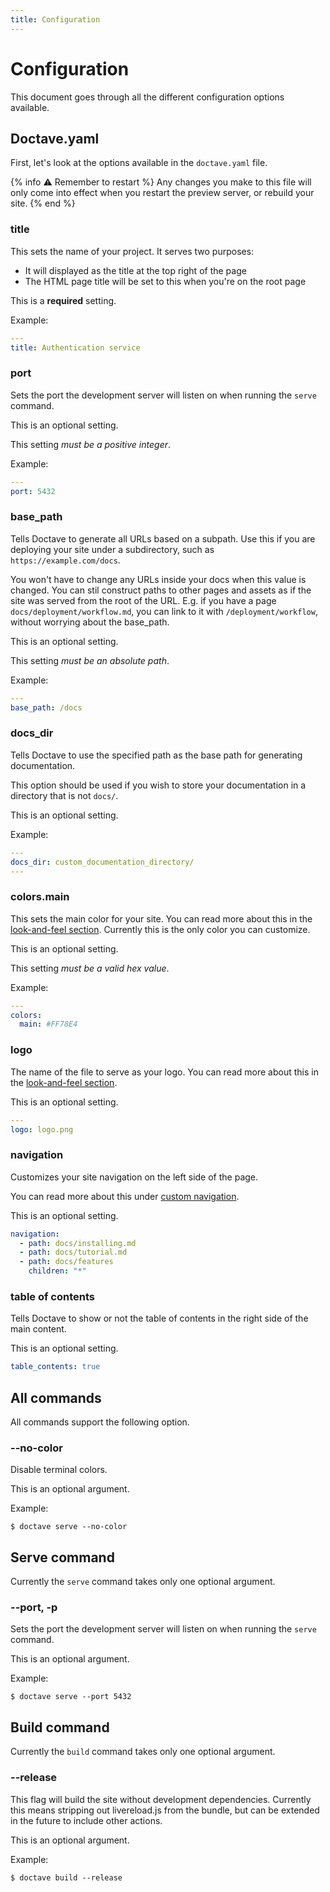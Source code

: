 ```yaml
---
title: Configuration
---
```


Configuration
=============

This document goes through all the different configuration options available.

## Doctave.yaml

First, let's look at the options available in the `doctave.yaml` file.

{% info :warning: Remember to restart %}
Any changes you make to this file will only come into effect when you restart the preview
server, or rebuild your site.
{% end %}

### title

This sets the name of your project. It serves two purposes:

* It will displayed as the title at the top right of the page
* The HTML page title will be set to this when you're on the root page

This is a **required** setting.

Example:

```yaml
---
title: Authentication service

```

### port

Sets the port the development server will listen on when running the `serve` command.

This is an optional setting.

This setting _must be a positive integer_.

Example:
```yaml
---
port: 5432
```

### base_path

Tells Doctave to generate all URLs based on a subpath. Use this if you are deploying your site under
a subdirectory, such as `https://example.com/docs`.

You won't have to change any URLs inside your docs when this value is changed. You can stil
construct paths to other pages and assets as if the site was served from the root of the URL. E.g.
if you have a page `docs/deployment/workflow.md`, you can link to it with `/deployment/workflow`,
without worrying about the base_path.

This is an optional setting.

This setting _must be an absolute path_.

Example:
```yaml
---
base_path: /docs
```

### docs_dir

Tells Doctave to use the specified path as the base path for generating documentation.

This option should be used if you wish to store your documentation in a directory that is not `docs/`.

This is an optional setting.

Example:
```yaml
---
docs_dir: custom_documentation_directory/
---
```

### colors.main

This sets the main color for your site. You can read more about this in the
[look-and-feel section](/features/look-and-feel). Currently this is the only color you can customize.

This is an optional setting.

This setting _must be a valid hex value_.

Example:

```yaml
---
colors:
  main: #FF78E4

```

### logo

The name of the file to serve as your logo. You can read more about this in the
[look-and-feel section](/features/look-and-feel).

This is an optional setting.

```yaml
---
logo: logo.png
```

### navigation

Customizes your site navigation on the left side of the page.

You can read more about this under [custom navigation](/features/custom-navigation.md).

This is an optional setting.

```yaml
navigation:
  - path: docs/installing.md
  - path: docs/tutorial.md
  - path: docs/features
    children: "*"
```


### table of contents

Tells Doctave to show or not the table of contents in the right side of the main content.

This is an optional setting.

```yaml
table_contents: true
```

## All commands

All commands support the following option.

### --no-color

Disable terminal colors.

This is an optional argument.

Example:

```
$ doctave serve --no-color
```

## Serve command

Currently the `serve` command takes only one optional argument.

### --port, -p

Sets the port the development server will listen on when running the `serve` command.

This is an optional argument.

Example:

```
$ doctave serve --port 5432
```

## Build command

Currently the `build` command takes only one optional argument.

### --release

This flag will build the site without development dependencies. Currently this means stripping out
livereload.js from the bundle, but can be extended in the future to include other actions.

This is an optional argument.

Example:

```
$ doctave build --release
```
